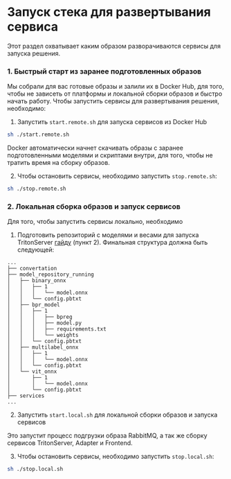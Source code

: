 # Запуск стека для развертывания сервиса

Этот раздел охватывает каким образом разворачиваются сервисы для запуска решения.

### 1. Быстрый старт из заранее подготовленных образов

Мы собрали для вас готовые образы и залили их в Docker Hub, для того, чтобы не зависеть от платформы и локальной сборки образов и быстро начать работу.
Чтобы запустить сервисы для развертывания решения, необходимо:

1. Запустить `start.remote.sh` для запуска сервисов из Docker Hub
```bash
sh ./start.remote.sh
```

Docker автоматически начнет скачивать образы с заранее подготовленными моделями и скриптами внутри, для того, чтобы не тратить время на сборку образов.

2. Чтобы остановить сервисы, необходимо запустить `stop.remote.sh`:
```bash
sh ./stop.remote.sh
```

### 2. Локальная сборка образов и запуск сервисов

Для того, чтобы запустить сервисы локально, необходимо
1. Подготовить репозиторий с моделями и весами для запуска TritonServer [гайду](./models.md) (пункт 2). Финальная структура должна быть следующей:

```
...
├── convertation
├── model_repository_running
│   ├── binary_onnx
│   │   ├── 1
│   │   │   └── model.onnx
│   │   └── config.pbtxt
│   ├── bpr_model
│   │   ├── 1
│   │   │   ├── bpreg
│   │   │   ├── model.py
│   │   │   ├── requirements.txt
│   │   │   └── weights
│   │   └── config.pbtxt
│   ├── multilabel_onnx
│   │   ├── 1
│   │   │   └── model.onnx
│   │   └── config.pbtxt
│   └── vit_onnx
│       ├── 1
│       │   └── model.onnx
│       └── config.pbtxt
├── services
...
```

2. Запустить `start.local.sh` для локальной сборки образов и запуска сервисов

Это запустит процесс подгрузки образа RabbitMQ, а так же сборку сервисов TritonServer, Adapter и Frontend.


3. Чтобы остановить сервисы, необходимо запустить `stop.local.sh`:
```bash
sh ./stop.local.sh
```